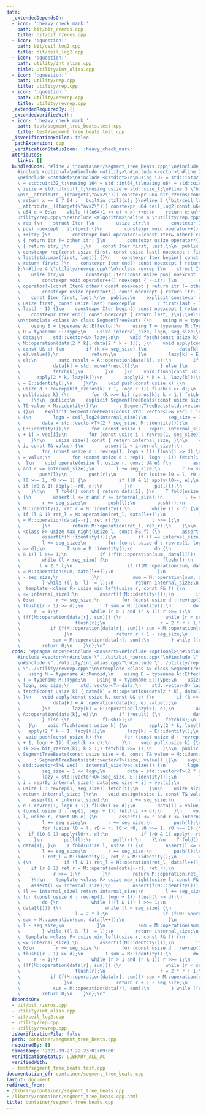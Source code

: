 ```yaml
---
data:
  _extendedDependsOn:
  - icon: ':heavy_check_mark:'
    path: bit/bit_rzeros.cpp
    title: bit/bit_rzeros.cpp
  - icon: ':question:'
    path: bit/ceil_log2.cpp
    title: bit/ceil_log2.cpp
  - icon: ':question:'
    path: utility/int_alias.cpp
    title: utility/int_alias.cpp
  - icon: ':question:'
    path: utility/rep.cpp
    title: utility/rep.cpp
  - icon: ':question:'
    path: utility/revrep.cpp
    title: utility/revrep.cpp
  _extendedRequiredBy: []
  _extendedVerifiedWith:
  - icon: ':heavy_check_mark:'
    path: test/segment_tree_beats.test.cpp
    title: test/segment_tree_beats.test.cpp
  _isVerificationFailed: false
  _pathExtension: cpp
  _verificationStatusIcon: ':heavy_check_mark:'
  attributes:
    links: []
  bundledCode: "#line 2 \"container/segment_tree_beats.cpp\"\n#include <cassert>\n\
    #include <optional>\n#include <utility>\n#include <vector>\n#line 2 \"utility/int_alias.cpp\"\
    \n#include <cstddef>\n#include <cstdint>\n\nusing i32 = std::int32_t;\nusing u32\
    \ = std::uint32_t;\nusing i64 = std::int64_t;\nusing u64 = std::uint64_t;\nusing\
    \ isize = std::ptrdiff_t;\nusing usize = std::size_t;\n#line 3 \"bit/bit_rzeros.cpp\"\
    \n\n__attribute__((target(\"avx2\"))) constexpr u64 bit_rzeros(const u64 x) {\
    \ return x == 0 ? 64 : __builtin_ctzll(x); }\n#line 3 \"bit/ceil_log2.cpp\"\n\n\
    __attribute__((target(\"avx2\"))) constexpr u64 ceil_log2(const u64 x) {\n   \
    \ u64 e = 0;\n    while (((u64)1 << e) < x) ++e;\n    return e;\n}\n#line 2 \"\
    utility/rep.cpp\"\n#include <algorithm>\n#line 4 \"utility/rep.cpp\"\n\nclass\
    \ rep {\n    struct Iter {\n        usize itr;\n        constexpr Iter(const usize\
    \ pos) noexcept : itr(pos) {}\n        constexpr void operator++() noexcept {\
    \ ++itr; }\n        constexpr bool operator!=(const Iter& other) const noexcept\
    \ { return itr != other.itr; }\n        constexpr usize operator*() const noexcept\
    \ { return itr; }\n    };\n    const Iter first, last;\n\n  public:\n    explicit\
    \ constexpr rep(const usize first, const usize last) noexcept : first(first),\
    \ last(std::max(first, last)) {}\n    constexpr Iter begin() const noexcept {\
    \ return first; }\n    constexpr Iter end() const noexcept { return last; }\n\
    };\n#line 4 \"utility/revrep.cpp\"\n\nclass revrep {\n    struct Iter {\n    \
    \    usize itr;\n        constexpr Iter(const usize pos) noexcept : itr(pos) {}\n\
    \        constexpr void operator++() noexcept { --itr; }\n        constexpr bool\
    \ operator!=(const Iter& other) const noexcept { return itr != other.itr; }\n\
    \        constexpr usize operator*() const noexcept { return itr; }\n    };\n\
    \    const Iter first, last;\n\n  public:\n    explicit constexpr revrep(const\
    \ usize first, const usize last) noexcept\n        : first(last - 1), last(std::min(first,\
    \ last) - 1) {}\n    constexpr Iter begin() const noexcept { return first; }\n\
    \    constexpr Iter end() const noexcept { return last; }\n};\n#line 11 \"container/segment_tree_beats.cpp\"\
    \n\ntemplate <class A> class SegmentTreeBeats {\n    using M = typename A::Monoid;\n\
    \    using E = typename A::Effector;\n    using T = typename M::Type;\n    using\
    \ U = typename E::Type;\n    usize internal_size, logn, seg_size;\n    std::vector<T>\
    \ data;\n    std::vector<U> lazy;\n\n    void fetch(const usize k) { data[k] =\
    \ M::operation(data[2 * k], data[2 * k + 1]); }\n    void apply(const usize k,\
    \ const U& e) {\n        if (k >= seg_size) {\n            data[k] = A::operation(data[k],\
    \ e).value();\n            return;\n        }\n        lazy[k] = E::operation(lazy[k],\
    \ e);\n        auto result = A::operation(data[k], e);\n        if (result) {\n\
    \            data[k] = std::move(*result);\n        } else {\n            flush(k);\n\
    \            fetch(k);\n        }\n    }\n    void flush(const usize k) {\n  \
    \      apply(2 * k, lazy[k]);\n        apply(2 * k + 1, lazy[k]);\n        lazy[k]\
    \ = E::identity();\n    }\n\n    void push(const usize k) {\n        for (const\
    \ usize d : revrep(bit_rzeros(k) + 1, logn + 1)) flush(k >> d);\n    }\n    void\
    \ pull(usize k) {\n        for (k >>= bit_rzeros(k); k > 1;) fetch(k >>= 1);\n\
    \    }\n\n  public:\n    explicit SegmentTreeBeats(const usize size = 0, const\
    \ T& value = M::identity())\n        : SegmentTreeBeats(std::vector<T>(size, value))\
    \ {}\n    explicit SegmentTreeBeats(const std::vector<T>& vec) : internal_size(vec.size())\
    \ {\n        logn = ceil_log2(internal_size);\n        seg_size = 1 << logn;\n\
    \        data = std::vector<T>(2 * seg_size, M::identity());\n        lazy = std::vector<U>(seg_size,\
    \ E::identity());\n        for (const usize i : rep(0, internal_size)) data[seg_size\
    \ + i] = vec[i];\n        for (const usize i : revrep(1, seg_size)) fetch(i);\n\
    \    }\n\n    usize size() const { return internal_size; }\n\n    void assign(usize\
    \ i, const T& value) {\n        assert(i < internal_size);\n        i += seg_size;\n\
    \        for (const usize d : revrep(1, logn + 1)) flush(i >> d);\n        data[i]\
    \ = value;\n        for (const usize d : rep(1, logn + 1)) fetch(i >> d);\n  \
    \  }\n    void operate(usize l, usize r, const U& e) {\n        assert(l <= r\
    \ and r <= internal_size);\n        l += seg_size;\n        r += seg_size;\n \
    \       push(l);\n        push(r);\n        for (usize l0 = l, r0 = r; l0 < r0;\
    \ l0 >>= 1, r0 >>= 1) {\n            if (l0 & 1) apply(l0++, e);\n           \
    \ if (r0 & 1) apply(--r0, e);\n        }\n        pull(l);\n        pull(r);\n\
    \    }\n\n    T fold() const { return data[1]; }\n    T fold(usize l, usize r)\
    \ {\n        assert(l <= r and r <= internal_size);\n        l += seg_size;\n\
    \        r += seg_size;\n        push(l);\n        push(r);\n        T ret_l =\
    \ M::identity(), ret_r = M::identity();\n        while (l < r) {\n           \
    \ if (l & 1) ret_l = M::operation(ret_l, data[l++]);\n            if (r & 1) ret_r\
    \ = M::operation(data[--r], ret_r);\n            l >>= 1;\n            r >>= 1;\n\
    \        }\n        return M::operation(ret_l, ret_r);\n    }\n\n    template\
    \ <class F> usize max_right(usize l, const F& f) {\n        assert(l <= internal_size);\n\
    \        assert(f(M::identity()));\n        if (l == internal_size) return internal_size;\n\
    \        l += seg_size;\n        for (const usize d : revrep(1, logn + 1)) flush(l\
    \ >> d);\n        T sum = M::identity();\n        do {\n            while (!(l\
    \ & 1)) l >>= 1;\n            if (!f(M::operation(sum, data[l]))) {\n        \
    \        while (l < seg_size) {\n                    flush(l);\n             \
    \       l = 2 * l;\n                    if (f(M::operation(sum, data[l]))) sum\
    \ = M::operation(sum, data[l++]);\n                }\n                return l\
    \ - seg_size;\n            }\n            sum = M::operation(sum, data[l++]);\n\
    \        } while ((l & -l) != l);\n        return internal_size;\n    }\n\n  \
    \  template <class F> usize min_left(usize r, const F& f) {\n        assert(r\
    \ <= internal_size);\n        assert(f(M::identity()));\n        if (r == 0) return\
    \ 0;\n        r += seg_size;\n        for (const usize d : revrep(1, logn + 1))\
    \ flush((r - 1) >> d);\n        T sum = M::identity();\n        do {\n       \
    \     r -= 1;\n            while (r > 1 and (r & 1)) r >>= 1;\n            if\
    \ (!f(M::operation(data[r], sum))) {\n                while (r < seg_size) {\n\
    \                    flush(r);\n                    r = 2 * r + 1;\n         \
    \           if (f(M::operation(data[r], sum))) sum = M::operation(data[r--], sum);\n\
    \                }\n                return r + 1 - seg_size;\n            }\n\
    \            sum = M::operation(data[r], sum);\n        } while ((r & -r) != r);\n\
    \        return 0;\n    }\n};\n"
  code: "#pragma once\n#include <cassert>\n#include <optional>\n#include <utility>\n\
    #include <vector>\n#include \"../bit/bit_rzeros.cpp\"\n#include \"../bit/ceil_log2.cpp\"\
    \n#include \"../utility/int_alias.cpp\"\n#include \"../utility/rep.cpp\"\n#include\
    \ \"../utility/revrep.cpp\"\n\ntemplate <class A> class SegmentTreeBeats {\n \
    \   using M = typename A::Monoid;\n    using E = typename A::Effector;\n    using\
    \ T = typename M::Type;\n    using U = typename E::Type;\n    usize internal_size,\
    \ logn, seg_size;\n    std::vector<T> data;\n    std::vector<U> lazy;\n\n    void\
    \ fetch(const usize k) { data[k] = M::operation(data[2 * k], data[2 * k + 1]);\
    \ }\n    void apply(const usize k, const U& e) {\n        if (k >= seg_size) {\n\
    \            data[k] = A::operation(data[k], e).value();\n            return;\n\
    \        }\n        lazy[k] = E::operation(lazy[k], e);\n        auto result =\
    \ A::operation(data[k], e);\n        if (result) {\n            data[k] = std::move(*result);\n\
    \        } else {\n            flush(k);\n            fetch(k);\n        }\n \
    \   }\n    void flush(const usize k) {\n        apply(2 * k, lazy[k]);\n     \
    \   apply(2 * k + 1, lazy[k]);\n        lazy[k] = E::identity();\n    }\n\n  \
    \  void push(const usize k) {\n        for (const usize d : revrep(bit_rzeros(k)\
    \ + 1, logn + 1)) flush(k >> d);\n    }\n    void pull(usize k) {\n        for\
    \ (k >>= bit_rzeros(k); k > 1;) fetch(k >>= 1);\n    }\n\n  public:\n    explicit\
    \ SegmentTreeBeats(const usize size = 0, const T& value = M::identity())\n   \
    \     : SegmentTreeBeats(std::vector<T>(size, value)) {}\n    explicit SegmentTreeBeats(const\
    \ std::vector<T>& vec) : internal_size(vec.size()) {\n        logn = ceil_log2(internal_size);\n\
    \        seg_size = 1 << logn;\n        data = std::vector<T>(2 * seg_size, M::identity());\n\
    \        lazy = std::vector<U>(seg_size, E::identity());\n        for (const usize\
    \ i : rep(0, internal_size)) data[seg_size + i] = vec[i];\n        for (const\
    \ usize i : revrep(1, seg_size)) fetch(i);\n    }\n\n    usize size() const {\
    \ return internal_size; }\n\n    void assign(usize i, const T& value) {\n    \
    \    assert(i < internal_size);\n        i += seg_size;\n        for (const usize\
    \ d : revrep(1, logn + 1)) flush(i >> d);\n        data[i] = value;\n        for\
    \ (const usize d : rep(1, logn + 1)) fetch(i >> d);\n    }\n    void operate(usize\
    \ l, usize r, const U& e) {\n        assert(l <= r and r <= internal_size);\n\
    \        l += seg_size;\n        r += seg_size;\n        push(l);\n        push(r);\n\
    \        for (usize l0 = l, r0 = r; l0 < r0; l0 >>= 1, r0 >>= 1) {\n         \
    \   if (l0 & 1) apply(l0++, e);\n            if (r0 & 1) apply(--r0, e);\n   \
    \     }\n        pull(l);\n        pull(r);\n    }\n\n    T fold() const { return\
    \ data[1]; }\n    T fold(usize l, usize r) {\n        assert(l <= r and r <= internal_size);\n\
    \        l += seg_size;\n        r += seg_size;\n        push(l);\n        push(r);\n\
    \        T ret_l = M::identity(), ret_r = M::identity();\n        while (l < r)\
    \ {\n            if (l & 1) ret_l = M::operation(ret_l, data[l++]);\n        \
    \    if (r & 1) ret_r = M::operation(data[--r], ret_r);\n            l >>= 1;\n\
    \            r >>= 1;\n        }\n        return M::operation(ret_l, ret_r);\n\
    \    }\n\n    template <class F> usize max_right(usize l, const F& f) {\n    \
    \    assert(l <= internal_size);\n        assert(f(M::identity()));\n        if\
    \ (l == internal_size) return internal_size;\n        l += seg_size;\n       \
    \ for (const usize d : revrep(1, logn + 1)) flush(l >> d);\n        T sum = M::identity();\n\
    \        do {\n            while (!(l & 1)) l >>= 1;\n            if (!f(M::operation(sum,\
    \ data[l]))) {\n                while (l < seg_size) {\n                    flush(l);\n\
    \                    l = 2 * l;\n                    if (f(M::operation(sum, data[l])))\
    \ sum = M::operation(sum, data[l++]);\n                }\n                return\
    \ l - seg_size;\n            }\n            sum = M::operation(sum, data[l++]);\n\
    \        } while ((l & -l) != l);\n        return internal_size;\n    }\n\n  \
    \  template <class F> usize min_left(usize r, const F& f) {\n        assert(r\
    \ <= internal_size);\n        assert(f(M::identity()));\n        if (r == 0) return\
    \ 0;\n        r += seg_size;\n        for (const usize d : revrep(1, logn + 1))\
    \ flush((r - 1) >> d);\n        T sum = M::identity();\n        do {\n       \
    \     r -= 1;\n            while (r > 1 and (r & 1)) r >>= 1;\n            if\
    \ (!f(M::operation(data[r], sum))) {\n                while (r < seg_size) {\n\
    \                    flush(r);\n                    r = 2 * r + 1;\n         \
    \           if (f(M::operation(data[r], sum))) sum = M::operation(data[r--], sum);\n\
    \                }\n                return r + 1 - seg_size;\n            }\n\
    \            sum = M::operation(data[r], sum);\n        } while ((r & -r) != r);\n\
    \        return 0;\n    }\n};\n"
  dependsOn:
  - bit/bit_rzeros.cpp
  - utility/int_alias.cpp
  - bit/ceil_log2.cpp
  - utility/rep.cpp
  - utility/revrep.cpp
  isVerificationFile: false
  path: container/segment_tree_beats.cpp
  requiredBy: []
  timestamp: '2021-09-27 22:23:01+09:00'
  verificationStatus: LIBRARY_ALL_AC
  verifiedWith:
  - test/segment_tree_beats.test.cpp
documentation_of: container/segment_tree_beats.cpp
layout: document
redirect_from:
- /library/container/segment_tree_beats.cpp
- /library/container/segment_tree_beats.cpp.html
title: container/segment_tree_beats.cpp
---
```

